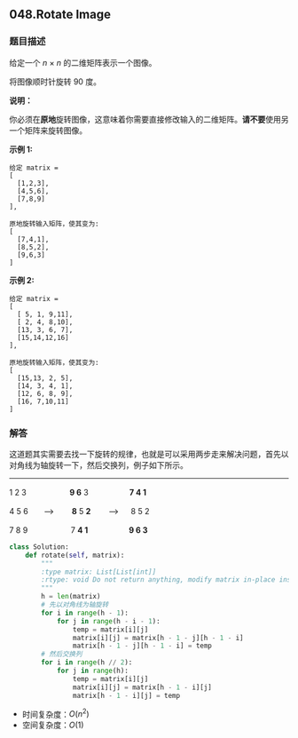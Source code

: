 ## 048.**Rotate Image**

### 题目描述

给定一个 *n* × *n* 的二维矩阵表示一个图像。

将图像顺时针旋转 90 度。

**说明：**

你必须在**原地**旋转图像，这意味着你需要直接修改输入的二维矩阵。**请不要**使用另一个矩阵来旋转图像。

**示例 1:**

```
给定 matrix = 
[
  [1,2,3],
  [4,5,6],
  [7,8,9]
],

原地旋转输入矩阵，使其变为:
[
  [7,4,1],
  [8,5,2],
  [9,6,3]
]
```

**示例 2:**

```
给定 matrix =
[
  [ 5, 1, 9,11],
  [ 2, 4, 8,10],
  [13, 3, 6, 7],
  [15,14,12,16]
], 

原地旋转输入矩阵，使其变为:
[
  [15,13, 2, 5],
  [14, 3, 4, 1],
  [12, 6, 8, 9],
  [16, 7,10,11]
]
```

### 解答

这道题其实需要去找一下旋转的规律，也就是可以采用两步走来解决问题，首先以对角线为轴旋转一下，然后交换列，例子如下所示。



****

1  2  3　　　 　　 **9  6**  3　　　　　  **7  4  1**

4  5  6　　-->　　 **8**  5  **2**　　 -->   　 8  5  2　　

7  8  9 　　　 　　7  **4  1**　　　　　  **9  6  3**





```python
class Solution:
    def rotate(self, matrix):
        """
        :type matrix: List[List[int]]
        :rtype: void Do not return anything, modify matrix in-place instead.
        """
        h = len(matrix)
        # 先以对角线为轴旋转
        for i in range(h - 1):
            for j in range(h - i - 1):
                temp = matrix[i][j]
                matrix[i][j] = matrix[h - 1 - j][h - 1 - i]
                matrix[h - 1 - j][h - 1 - i] = temp
        # 然后交换列
        for i in range(h // 2):
            for j in range(h):
                temp = matrix[i][j]
                matrix[i][j] = matrix[h - 1 - i][j]
                matrix[h - 1 - i][j] = temp
```

- 时间复杂度：$O(n^2)$
- 空间复杂度：$O(1)$ 

